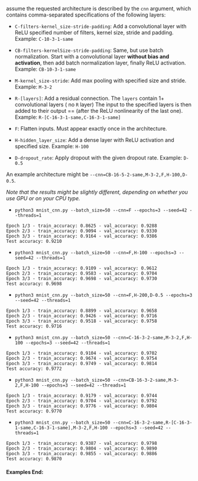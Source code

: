 assume the requested architecture is described by the `cnn`
argument, which contains comma-separated specifications of the following layers:
- `C-filters-kernel_size-stride-padding`: 
  Add a convolutional layer with ReLU specified number of filters, kernel size, stride and padding.
  Example: `C-10-3-1-same`
  
- `CB-filters-kernelSize-stride-padding`: Same, but use batch normalization.
  Start with a convolutional layer **without bias and activation**,
  then add batch normalization layer, 
  finally ReLU activation.
  Example: `CB-10-3-1-same`
  
- `M-kernel_size-stride`: Add max pooling with specified size and stride.
  Example: `M-3-2`
  
  
- `R-[layers]`: Add a residual connection. 
  The `layers` contain 1+  convolutional layers ( no `R` layer)
  The input to the specified layers is then added to their output 
  == (after the ReLU nonlinearity of the last one).
  Example: `R-[C-16-3-1-same,C-16-3-1-same]`
  
  
- `F`: Flatten inputs. Must appear exactly once in the architecture.


- `H-hidden_layer_size`: Add a dense layer with ReLU activation and specified
  size. Example: `H-100`
  
  
- `D-dropout_rate`: Apply dropout with the given dropout rate. Example: `D-0.5`

An example architecture might be `--cnn=CB-16-5-2-same,M-3-2,F,H-100,D-0.5`.

_Note that the results might be slightly different, depending on whether you use
GPU or on your CPU type._

- `python3 mnist_cnn.py --batch_size=50 --cnn=F --epochs=3 --seed=42 --threads=1`
```
Epoch 1/3 - train_accuracy: 0.8625 - val_accuracy: 0.9288
Epoch 2/3 - train_accuracy: 0.9094 - val_accuracy: 0.9330
Epoch 3/3 - train_accuracy: 0.9164 - val_accuracy: 0.9386
Test accuracy: 0.9210
```
- `python3 mnist_cnn.py --batch_size=50 --cnn=F,H-100 --epochs=3 --seed=42 --threads=1`
```
Epoch 1/3 - train_accuracy: 0.9109 - val_accuracy: 0.9612
Epoch 2/3 - train_accuracy: 0.9583 - val_accuracy: 0.9704
Epoch 3/3 - train_accuracy: 0.9698 - val_accuracy: 0.9730
Test accuracy: 0.9698
```
- `python3 mnist_cnn.py --batch_size=50 --cnn=F,H-200,D-0.5 --epochs=3 --seed=42 --threads=1`
```
Epoch 1/3 - train_accuracy: 0.8899 - val_accuracy: 0.9658
Epoch 2/3 - train_accuracy: 0.9426 - val_accuracy: 0.9716
Epoch 3/3 - train_accuracy: 0.9518 - val_accuracy: 0.9758
Test accuracy: 0.9716
```
- `python3 mnist_cnn.py --batch_size=50 --cnn=C-16-3-2-same,M-3-2,F,H-100 --epochs=3 --seed=42 --threads=1`
```
Epoch 1/3 - train_accuracy: 0.9104 - val_accuracy: 0.9702
Epoch 2/3 - train_accuracy: 0.9674 - val_accuracy: 0.9754
Epoch 3/3 - train_accuracy: 0.9749 - val_accuracy: 0.9814
Test accuracy: 0.9772
```
- `python3 mnist_cnn.py --batch_size=50 --cnn=CB-16-3-2-same,M-3-2,F,H-100 --epochs=3 --seed=42 --threads=1`
```
Epoch 1/3 - train_accuracy: 0.9179 - val_accuracy: 0.9744
Epoch 2/3 - train_accuracy: 0.9704 - val_accuracy: 0.9792
Epoch 3/3 - train_accuracy: 0.9776 - val_accuracy: 0.9804
Test accuracy: 0.9770
```
- `python3 mnist_cnn.py --batch_size=50 --cnn=C-16-3-2-same,R-[C-16-3-1-same,C-16-3-1-same],M-3-2,F,H-100 --epochs=3 --seed=42 --threads=1`
```
Epoch 1/3 - train_accuracy: 0.9387 - val_accuracy: 0.9798
Epoch 2/3 - train_accuracy: 0.9804 - val_accuracy: 0.9890
Epoch 3/3 - train_accuracy: 0.9855 - val_accuracy: 0.9886
Test accuracy: 0.9870
```
#### Examples End:
